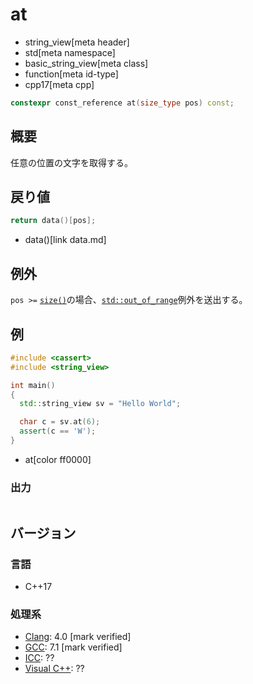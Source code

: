 # at
* string_view[meta header]
* std[meta namespace]
* basic_string_view[meta class]
* function[meta id-type]
* cpp17[meta cpp]

```cpp
constexpr const_reference at(size_type pos) const;
```

## 概要
任意の位置の文字を取得する。


## 戻り値
```cpp
return data()[pos];
```
* data()[link data.md]


## 例外
`pos >=` [`size()`](size.md)の場合、[`std::out_of_range`](/reference/stdexcept.md)例外を送出する。


## 例
```cpp example
#include <cassert>
#include <string_view>

int main()
{
  std::string_view sv = "Hello World";

  char c = sv.at(6);
  assert(c == 'W');
}
```
* at[color ff0000]

### 出力
```
```


## バージョン
### 言語
- C++17

### 処理系
- [Clang](/implementation.md#clang): 4.0 [mark verified]
- [GCC](/implementation.md#gcc): 7.1 [mark verified]
- [ICC](/implementation.md#icc): ??
- [Visual C++](/implementation.md#visual_cpp): ??
